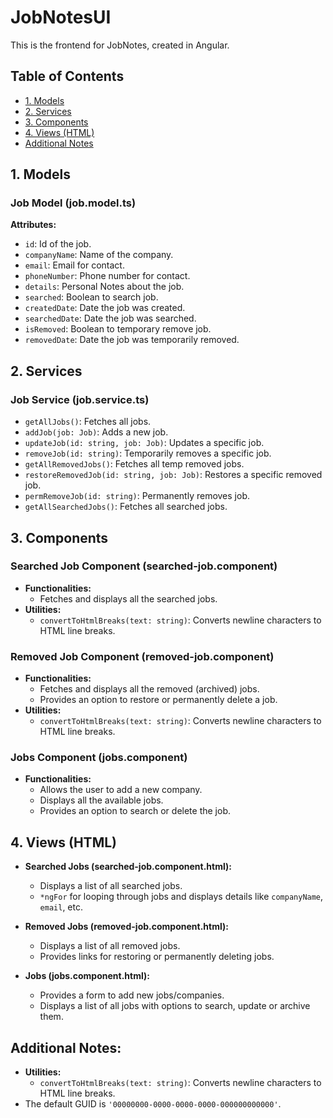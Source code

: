 # **JobNotesUI**

This is the frontend for JobNotes, created in Angular. 

## Table of Contents

- [1. Models](#1-models)
- [2. Services](#2-services)
- [3. Components](#3-components)
- [4. Views (HTML)](#4-views-html)
- [Additional Notes](#additional-notes)


## **1. Models**

### **Job Model (job.model.ts)**

**Attributes:**

- `id`: Id of the job.
- `companyName`: Name of the company.
- `email`: Email for contact.
- `phoneNumber`: Phone number for contact.
- `details`: Personal Notes about the job.
- `searched`: Boolean to search job.
- `createdDate`: Date the job was created.
- `searchedDate`: Date the job was searched.
- `isRemoved`: Boolean to temporary remove job.
- `removedDate`: Date the job was temporarily removed.

## **2. Services**

### **Job Service (job.service.ts)**

- `getAllJobs()`: Fetches all jobs.
- `addJob(job: Job)`: Adds a new job.
- `updateJob(id: string, job: Job)`: Updates a specific job.
- `removeJob(id: string)`: Temporarily removes a specific job.
- `getAllRemovedJobs()`: Fetches all temp removed jobs.
- `restoreRemovedJob(id: string, job: Job)`: Restores a specific removed job.
- `permRemoveJob(id: string)`: Permanently removes job.
- `getAllSearchedJobs()`: Fetches all searched jobs.

## **3. Components**

### **Searched Job Component (searched-job.component)**

- **Functionalities:**
  - Fetches and displays all the searched jobs.
- **Utilities:** 
  - `convertToHtmlBreaks(text: string)`: Converts newline characters to HTML line breaks.

### **Removed Job Component (removed-job.component)**

- **Functionalities:**
  - Fetches and displays all the removed (archived) jobs.
  - Provides an option to restore or permanently delete a job.
- **Utilities:** 
  - `convertToHtmlBreaks(text: string)`: Converts newline characters to HTML line breaks.

### **Jobs Component (jobs.component)**

- **Functionalities:**
  - Allows the user to add a new company.
  - Displays all the available jobs.
  - Provides an option to search or delete the job.

## **4. Views (HTML)**

- **Searched Jobs (searched-job.component.html):**
  - Displays a list of all searched jobs.
  - `*ngFor` for looping through jobs and displays details like `companyName`, `email`, etc.

- **Removed Jobs (removed-job.component.html):**
  - Displays a list of all removed jobs.
  - Provides links for restoring or permanently deleting jobs.

- **Jobs (jobs.component.html):**
  - Provides a form to add new jobs/companies.
  - Displays a list of all jobs with options to search, update or archive them.

## **Additional Notes:**

- **Utilities:** 
  - `convertToHtmlBreaks(text: string)`: Converts newline characters to HTML line breaks.
- The default GUID is `'00000000-0000-0000-0000-000000000000'`.
